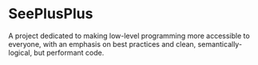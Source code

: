 # SeePlusPlus
A project dedicated to making low-level programming more accessible to everyone, with an emphasis on best practices and clean, semantically-logical, but performant code.
